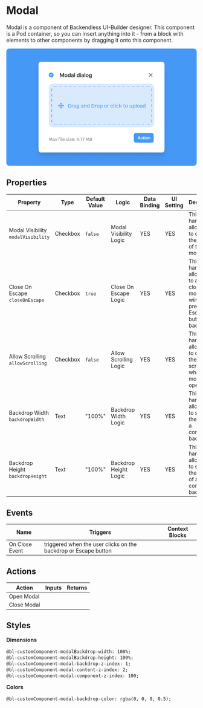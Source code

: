 # Modal
Modal is a component of Backendless UI-Builder designer. This component is a Pod container, so you can insert anything into it - from a block with elements to other components by dragging it onto this component.

<p align="center">
  <img src="./thumbnail.png" alt="main thumbnail" width="780" />
</p>

## Properties

| Property                               | Type     | Default Value | Logic                  | Data Binding | UI Setting | Description                                                                                         |
|----------------------------------------|----------|---------------|------------------------|--------------|------------|-----------------------------------------------------------------------------------------------------|
| Modal Visibility<br/>`modalVisibility` | Checkbox | `false`       | Modal Visibility Logic | YES          | YES        | This handler allows you to control the visibility of the modal.                                     |
| Close On Escape<br/>`closeOnEscape`    | Checkbox | `true`        | Close On Escape Logic  | YES          | YES        | This handler allows you to add the close of the modal window by pressing Escape button or backdrop. |
| Allow Scrolling<br/>`allowScrolling`   | Checkbox | `false`       | Allow Scrolling Logic  | YES          | YES        | This handler allows you to control the page scroll ability when a modal is open.                    |
| Backdrop Width<br/>`backdropWidth`     | Text     | "100%"        | Backdrop Width Logic   | YES          | YES        | This handler allows you to specify the width of a component backdrop.                               |
| Backdrop Height<br/>`backdropHeight`   | Text     | "100%"        | Backdrop Height Logic  | YES          | YES        | This handler allows you to specify the height of a component backdrop.                              |

## Events

| Name              | Triggers                                                             | Context Blocks                           |
|-------------------|----------------------------------------------------------------------|------------------------------------------|
| On Close Event    | triggered when the user clicks on the backdrop or Escape button      |                                          |

## Actions

| Action         | Inputs        | Returns        |
|----------------|---------------|----------------|
| Open Modal     |               |                |
| Close Modal    |               |                |

## Styles

**Dimensions**
````
@bl-customComponent-modalBackdrop-width: 100%;
@bl-customComponent-modalBackdrop-height: 100%;
@bl-customComponent-modal-backdrop-z-index: 1;
@bl-customComponent-modal-content-z-index: 2;
@bl-customComponent-modal-component-z-index: 100;
````

**Colors**
````
@bl-customComponent-modal-backdrop-color: rgba(0, 0, 0, 0.5);
````

